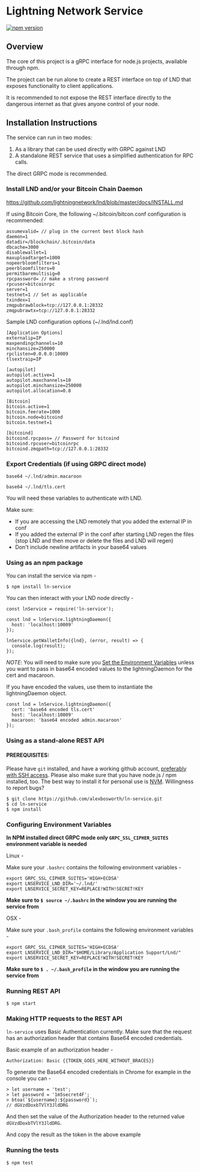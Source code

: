# Lightning Network Service

[![npm version](https://badge.fury.io/js/ln-service.svg)](https://badge.fury.io/js/ln-service)

## Overview

The core of this project is a gRPC interface for node.js projects, available through npm.

The project can be run alone to create a REST interface on top of LND that exposes functionality to client applications.

It is recommended to not expose the REST interface directly to the dangerous internet as that gives anyone control of your node.

## Installation Instructions

The service can run in two modes:

1. As a library that can be used directly with GRPC against LND
2. A standalone REST service that uses a simplified authentication for RPC calls.

The direct GRPC mode is recommended.

### Install LND and/or your Bitcoin Chain Daemon

https://github.com/lightningnetwork/lnd/blob/master/docs/INSTALL.md

If using Bitcoin Core, the following ~/.bitcoin/bitcon.conf configuration is recommended:

```
assumevalid= // plug in the current best block hash
daemon=1
datadir=/blockchain/.bitcoin/data
dbcache=3000
disablewallet=1
maxuploadtarget=1000
nopeerbloomfilters=1
peerbloomfilters=0
permitbaremultisig=0
rpcpassword= // make a strong password
rpcuser=bitcoinrpc
server=1
testnet=1 // Set as applicable
txindex=1
zmqpubrawblock=tcp://127.0.0.1:28332
zmqpubrawtx=tcp://127.0.0.1:28332
```

Sample LND configuration options (~/.lnd/lnd.conf)

```
[Application Options]
externalip=IP
maxpendingchannels=10
minchansize=250000
rpclisten=0.0.0.0:10009
tlsextraip=IP

[autopilot]
autopilot.active=1
autopilot.maxchannels=10
autopilot.minchansize=250000
autopilot.allocation=0.8

[Bitcoin]
bitcoin.active=1
bitcoin.feerate=1000
bitcoin.node=bitcoind
bitcoin.testnet=1

[bitcoind]
bitcoind.rpcpass= // Password for bitcoind
bitcoind.rpcuser=bitcoinrpc
bitcoind.zmqpath=tcp://127.0.0.1:28332
```

### Export Credentials (if using GRPC direct mode)

```
base64 ~/.lnd/admin.macaroon

base64 ~/.lnd/tls.cert
```

You will need these variables to authenticate with LND.

Make sure:
- If you are accessing the LND remotely that you added the external IP in conf
- If you added the external IP in the conf after starting LND regen the files (stop LND and then move or delete the files and LND will regen)
- Don't include newline artifacts in your base64 values

### Using as an npm package

You can install the service via npm -

```
$ npm install ln-service
```

You can then interact with your LND node directly -

```
const lnService = require('ln-service');

const lnd = lnService.lightningDaemon({
  host: 'localhost:10009'
});

lnService.getWalletInfo({lnd}, (error, result) => {
  console.log(result);
});
```

*NOTE*: You will need to make sure you [Set the Environment Variables](#configuring-environment-variables) unless you want to pass in base64 encoded values to the lightningDaemon for the cert and macaroon.

If you have encoded the values, use them to instantiate the lightningDaemon object.

    const lnd = lnService.lightningDaemon({
      cert: 'base64 encoded tls.cert'
      host: 'localhost:10009'
      macaroon: 'base64 encoded admin.macaroon'
    });

### Using as a stand-alone REST API

#### PREREQUISITES:

Please have `git` installed, and have a working github account, [preferably with SSH access](https://help.github.com/articles/connecting-to-github-with-ssh/).
Please also make sure that you have node.js / npm installed, too.
The best way to install it for personal use is [NVM](https://github.com/creationix/nvm#verify-installation).
Willingness to report bugs?

```
$ git clone https://github.com/alexbosworth/ln-service.git
$ cd ln-service
$ npm install
```

### Configuring Environment Variables

**In NPM installed direct GRPC mode only `GRPC_SSL_CIPHER_SUITES` environment
variable is needed**

Linux -

Make sure your `.bashrc` contains the following environment variables -

    export GRPC_SSL_CIPHER_SUITES='HIGH+ECDSA'
    export LNSERVICE_LND_DIR='~/.lnd/'
    export LNSERVICE_SECRET_KEY=REPLACE!WITH!SECRET!KEY

**Make sure to `$ source ~/.bashrc` in the window you are running the service from**

OSX -

Make sure your `.bash_profile` contains the following environment variables -

    export GRPC_SSL_CIPHER_SUITES='HIGH+ECDSA'
    export LNSERVICE_LND_DIR="$HOME/Library/Application Support/Lnd/"
    export LNSERVICE_SECRET_KEY=REPLACE!WITH!SECRET!KEY

**Make sure to `$ . ~/.bash_profile` in the window you are running the service from**

### Running REST API

```
$ npm start
```

### Making HTTP requests to the REST API

`ln-service` uses Basic Authentication currently.  Make sure that the request has an authorization header that contains Base64 encoded credentials.

Basic example of an authorization header -

```
Authorization: Basic {{TOKEN_GOES_HERE_WITHOUT_BRACES}}
```

To generate the Base64 encoded credentials in Chrome for example in the console you can -

```
> let username = 'test';
> let password = '1m5secret4F';
> btoa(`${username}:${password}`);
// dGVzdDoxbTVlY3JldDRG
```

And then set the value of the Authorization header to the returned value `dGVzdDoxbTVlY3JldDRG`.

And copy the result as the token in the above example

### Running the tests

```
$ npm test
```
